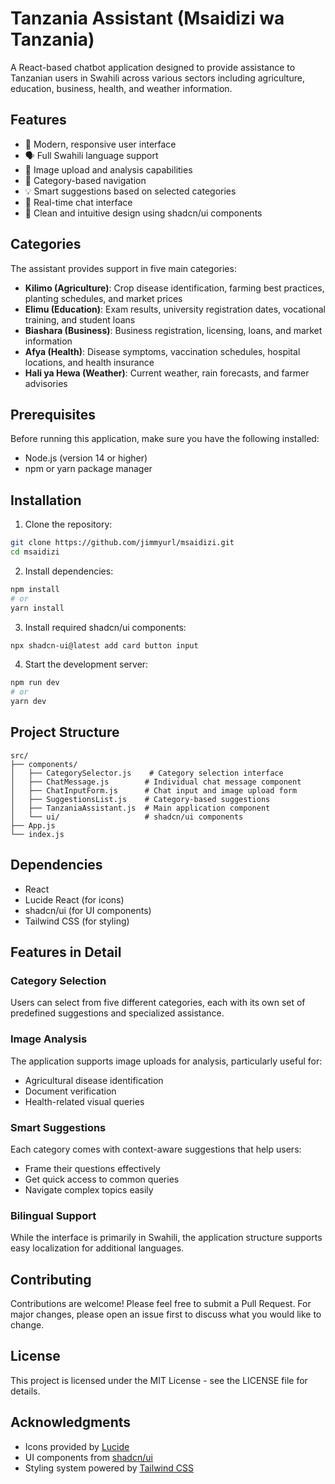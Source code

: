 # Tanzania Assistant (Msaidizi wa Tanzania)

A React-based chatbot application designed to provide assistance to Tanzanian users in Swahili across various sectors including agriculture, education, business, health, and weather information.

## Features

- 📱 Modern, responsive user interface
- 🗣️ Full Swahili language support
- 📸 Image upload and analysis capabilities
- 🎯 Category-based navigation
- 💡 Smart suggestions based on selected categories
- 💬 Real-time chat interface
- 🎨 Clean and intuitive design using shadcn/ui components

## Categories

The assistant provides support in five main categories:

- **Kilimo (Agriculture)**: Crop disease identification, farming best practices, planting schedules, and market prices
- **Elimu (Education)**: Exam results, university registration dates, vocational training, and student loans
- **Biashara (Business)**: Business registration, licensing, loans, and market information
- **Afya (Health)**: Disease symptoms, vaccination schedules, hospital locations, and health insurance
- **Hali ya Hewa (Weather)**: Current weather, rain forecasts, and farmer advisories

## Prerequisites

Before running this application, make sure you have the following installed:
- Node.js (version 14 or higher)
- npm or yarn package manager

## Installation

1. Clone the repository:
```bash
git clone https://github.com/jimmyurl/msaidizi.git
cd msaidizi
```

2. Install dependencies:
```bash
npm install
# or
yarn install
```

3. Install required shadcn/ui components:
```bash
npx shadcn-ui@latest add card button input
```

4. Start the development server:
```bash
npm run dev
# or
yarn dev
```

## Project Structure

```
src/
├── components/
│   ├── CategorySelector.js    # Category selection interface
│   ├── ChatMessage.js        # Individual chat message component
│   ├── ChatInputForm.js      # Chat input and image upload form
│   ├── SuggestionsList.js    # Category-based suggestions
│   ├── TanzaniaAssistant.js  # Main application component
│   └── ui/                   # shadcn/ui components
├── App.js
└── index.js
```

## Dependencies

- React
- Lucide React (for icons)
- shadcn/ui (for UI components)
- Tailwind CSS (for styling)

## Features in Detail

### Category Selection
Users can select from five different categories, each with its own set of predefined suggestions and specialized assistance.

### Image Analysis
The application supports image uploads for analysis, particularly useful for:
- Agricultural disease identification
- Document verification
- Health-related visual queries

### Smart Suggestions
Each category comes with context-aware suggestions that help users:
- Frame their questions effectively
- Get quick access to common queries
- Navigate complex topics easily

### Bilingual Support
While the interface is primarily in Swahili, the application structure supports easy localization for additional languages.

## Contributing

Contributions are welcome! Please feel free to submit a Pull Request. For major changes, please open an issue first to discuss what you would like to change.

## License

This project is licensed under the MIT License - see the LICENSE file for details.

## Acknowledgments

- Icons provided by [Lucide](https://lucide.dev/)
- UI components from [shadcn/ui](https://ui.shadcn.com/)
- Styling system powered by [Tailwind CSS](https://tailwindcss.com/)